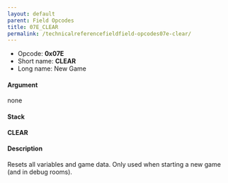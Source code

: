 ```yaml
---
layout: default
parent: Field Opcodes
title: 07E_CLEAR
permalink: /technicalreferencefieldfield-opcodes07e-clear/
---
```


-   Opcode: **0x07E**
-   Short name: **CLEAR**
-   Long name: New Game

#### Argument

none

#### Stack

  
**CLEAR**

#### Description

Resets all variables and game data. Only used when starting a new game (and in debug rooms).
